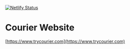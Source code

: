 [![Netlify Status](https://api.netlify.com/api/v1/badges/e2a22425-8d96-43ac-b71e-7e11872b6f72/deploy-status)](https://app.netlify.com/sites/trycourier-com/deploys)

# Courier Website

[https://www.trycourier.com](https://www.trycourier.com)